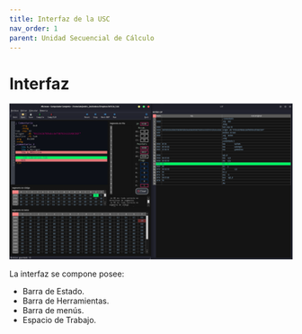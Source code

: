 ```yaml
---
title: Interfaz de la USC
nav_order: 1
parent: Unidad Secuencial de Cálculo
---
```


# Interfaz

![Poster_UI](__img/poster.png?raw=true)

La interfaz se compone posee:
- Barra de Estado.
- Barra de Herramientas.
- Barra de menús.
- Espacio de Trabajo.